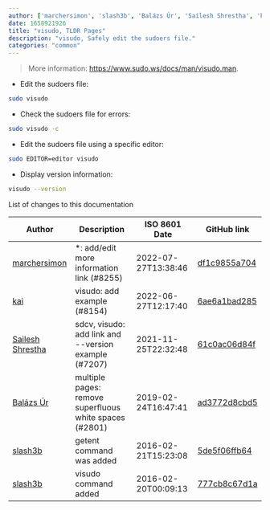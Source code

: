 ```yaml
---
author: ['marchersimon', 'slash3b', 'Balázs Úr', 'Sailesh Shrestha', 'kai']
date: 1658921926
title: "visudo, TLDR Pages"
description: "visudo, Safely edit the sudoers file."
categories: "common"
---
```

> More information: <https://www.sudo.ws/docs/man/visudo.man>.

- Edit the sudoers file:

```bash
sudo visudo
```

- Check the sudoers file for errors:

```bash
sudo visudo -c
```

- Edit the sudoers file using a specific editor:

```bash
sudo EDITOR=editor visudo
```

- Display version information:

```bash
visudo --version
```
List of changes to this documentation


Author | Description | ISO 8601 Date | GitHub link
------|-----|-----|-----
[marchersimon](mailto:50295997+marchersimon@users.noreply.github.com) | *: add/edit more information link (#8255) | 2022-07-27T13:38:46 | [df1c9855a704](https://github.com/tldr-pages/tldr/commit/df1c9855a704f1360748c4b7652f8bca1db3a6c7)
[kai](mailto:gmdezreal@gmail.com) | visudo: add example (#8154) | 2022-06-27T12:17:40 | [6ae6a1bad285](https://github.com/tldr-pages/tldr/commit/6ae6a1bad2855d7f65c085ea964e4d9651fe74fc)
[Sailesh Shrestha](mailto:34860977+werewolf-65@users.noreply.github.com) | sdcv, visudo: add link and --version example (#7207) | 2021-11-25T22:32:48 | [61c0ac06d84f](https://github.com/tldr-pages/tldr/commit/61c0ac06d84fa1984a72793c04ff5017df99c802)
[Balázs Úr](mailto:balazs@urbalazs.hu) | multiple pages: remove superfluous white spaces (#2801) | 2019-02-24T16:47:41 | [ad3772d8cbd5](https://github.com/tldr-pages/tldr/commit/ad3772d8cbd5a61fecfb38ab13bdc7b104b4ecdf)
[slash3b](mailto:slash3b@gmail.com) | getent command was added | 2016-02-21T15:23:08 | [5de5f06ffb64](https://github.com/tldr-pages/tldr/commit/5de5f06ffb644b3cd35846127e571a007030ae80)
[slash3b](mailto:slash3b@gmail.com) | visudo command added | 2016-02-20T00:09:13 | [777cb8c67d1a](https://github.com/tldr-pages/tldr/commit/777cb8c67d1ae7deb031da174981489a1ff3e1be)

